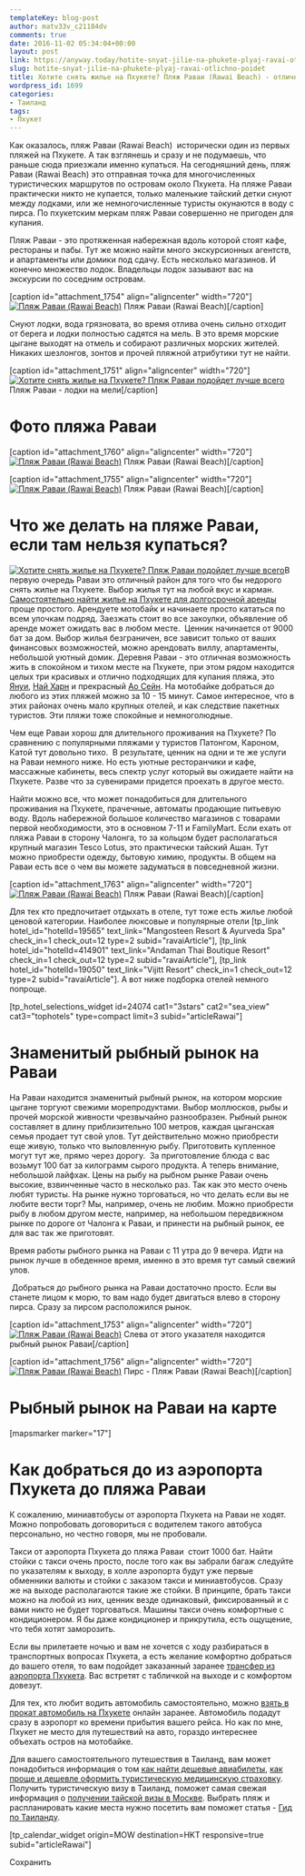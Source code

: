 ```yaml
---
templateKey: blog-post
author: matv33v_c21184dv
comments: true
date: 2016-11-02 05:34:04+00:00
layout: post
link: https://anyway.today/hotite-snyat-jilie-na-phukete-plyaj-ravai-otlichno-poidet/
slug: hotite-snyat-jilie-na-phukete-plyaj-ravai-otlichno-poidet
title: Хотите снять жилье на Пхукете? Пляж Раваи (Rawai Beach) - отлично подойдет
wordpress_id: 1699
categories:
- Таиланд
tags:
- Пхукет
---
```


Как оказалось, пляж Раваи (Rawai Beach)  исторически один из первых пляжей на Пхукете. А так взглянешь и сразу и не подумаешь, что раньше сюда приезжали именно купаться. На сегодняшний день, пляж Раваи (Rawai Beach) это отправная точка для многочисленных туристических маршрутов по островам около Пхукета. На пляже Раваи практически никто не купается, только маленькие тайский детки снуют между лодками, или же немногочисленные туристы окунаются в воду с пирса. По пхукетским меркам пляж Раваи совершенно не пригоден для купания.


<!-- more -->


Пляж Раваи - это протяженная набережная вдоль которой стоят кафе, рестораны и пабы. Тут же можно найти много экскурсионных агентств, и апартаменты или домики под сдачу. Есть несколько магазинов. И конечно множество лодок. Владельцы лодок зазывают вас на экскурсии по соседним островам.




[caption id="attachment_1754" align="aligncenter" width="720"][![Пляж Раваи (Rawai Beach)](https://anyway.today/wp-content/uploads/2016/05/IMG_1741.jpg)](https://anyway.today/wp-content/uploads/2016/05/IMG_1741.jpg) Пляж Раваи (Rawai Beach)[/caption]


Снуют лодки, вода грязновата, во время отлива очень сильно отходит от берега и лодки полностью садятся на мель. В это время морские цыгане выходят на отмель и собирают различных морских жителей. Никаких шезлонгов, зонтов и прочей пляжной атрибутики тут не найти.




[caption id="attachment_1751" align="aligncenter" width="720"][![Хотите снять жилье на Пхукете? Пляж Раваи подойдет лучше всего](https://anyway.today/wp-content/uploads/2016/05/MG_1919.jpg)](https://anyway.today/wp-content/uploads/2016/05/MG_1919.jpg) Пляж Раваи - лодки на мели[/caption]


# Фото пляжа Раваи


[caption id="attachment_1760" align="aligncenter" width="720"][![Пляж Раваи (Rawai Beach)](https://anyway.today/wp-content/uploads/2016/05/IMG_1762.jpg)](https://anyway.today/wp-content/uploads/2016/05/IMG_1762.jpg) Пляж Раваи (Rawai Beach)[/caption]

[caption id="attachment_1755" align="aligncenter" width="720"][![Пляж Раваи (Rawai Beach)](https://anyway.today/wp-content/uploads/2016/05/IMG_1745.jpg)](https://anyway.today/wp-content/uploads/2016/05/IMG_1745.jpg) Пляж Раваи (Rawai Beach)[/caption]




# Что же делать на пляже Раваи, если там нельзя купаться?




[![Хотите снять жилье на Пхукете? Пляж Раваи подойдет лучше всего](https://anyway.today/wp-content/uploads/2016/05/MG_1915.jpg)](https://anyway.today/wp-content/uploads/2016/05/MG_1915.jpg)В первую очередь Раваи это отличный район для того что бы недорого снять жилье на Пхукете. Выбор жилья тут на любой вкус и карман.[ Самостоятельно найти жилье на Пхукете для долгосрочной аренды](https://anyway.today/samostoyatelnii-poisk-i-arendanedorogogo-jiliya-na-phukete/) проще простого. Арендуете мотобайк и начинаете просто кататься по всем улочкам подряд. Заезжать стоит во все закоулки, объявление об аренде может ожидать вас в любом месте.  Ценник начинается от 9000 бат за дом. Выбор жилья безграничен, все зависит только от ваших финансовых возможностей, можно арендовать виллу, апартаменты, небольшой уютный домик. Деревня Раваи - это отличная возможность жить в спокойном и тихом месте на Пхукете, при этом рядом находится целых три красивых и отлично подходящих для купания пляжа, это [Януи](https://anyway.today/plyaj-yanui-na-phukete/), [Най Харн](https://anyway.today/plyaj-nai-harn-odin-iz-luchih-plyajea-phuketa/) и прекрасный [Ао Сейн](https://anyway.today/plyaj-ao-sein-ukromnoe-mesto-na-phukete/). На мотобайке добраться до любого из этих пляжей можно за 10 - 15 минут. Самое интересное, что в этих районах очень мало крупных отелей, и как следствие пакетных туристов. Эти пляжи тоже спокойные и немноголюдные.




Чем еще Раваи хорош для длительного проживания на Пхукете? По сравнению с популярными пляжами у туристов Патонгом, Кароном, Катой тут довольно тихо.  В результате, ценник на одни и те же услуги на Раваи немного ниже. Но есть уютные ресторанчики и кафе, массажные кабинеты, весь спектр услуг который вы ожидаете найти на Пхукете. Разве что за сувенирами придется проехать в другое место.




Найти можно все, что может понадобиться для длительного проживания на Пхукете, прачечные, автоматы продающие питьевую воду. Вдоль набережной большое количество магазинов с товарами первой необходимости, это в основном 7-11 и FamilyMart. Если ехать от пляжа Раваи в сторону Чалонга, то за кольцом будет располагаться крупный магазин Tesco Lotus, это практически тайский Ашан. Тут можно приобрести одежду, бытовую химию, продукты. В общем на Раваи есть все о чем вы можете задуматься в повседневной жизни.




[caption id="attachment_1763" align="aligncenter" width="720"][![Пляж Раваи (Rawai Beach)](https://anyway.today/wp-content/uploads/2016/05/IMG_1773.jpg)](https://anyway.today/wp-content/uploads/2016/05/IMG_1773.jpg) Пляж Раваи (Rawai Beach)[/caption]

Для тех кто предпочитает отдыхать в отеле, тут тоже есть жилье любой ценовой категории. Наиболее люксовые и популярные отели [tp_link hotel_id="hotelId=19565" text_link="Mangosteen Resort & Ayurveda Spa" check_in=1 check_out=12 type=2 subid="ravaiArticle"], [tp_link hotel_id="hotelId=414901" text_link="Andaman Thai Boutique Resort" check_in=1 check_out=12 type=2 subid="ravaiArticle"], [tp_link hotel_id="hotelId=19050" text_link="Vijitt Resort" check_in=1 check_out=12 type=2 subid="ravaiArticle"]. А вот ниже подборка отелей немного попроще.

[tp_hotel_selections_widget id=24074 cat1="3stars" cat2="sea_view" cat3="tophotels" type=compact limit=3 subid="articleRawai"]


# Знаменитый рыбный рынок на Раваи




На Раваи находится знаменитый рыбный рынок, на котором морские цыгане торгуют свежими морепродуктами. Выбор моллюсков, рыбы и прочей морской живности чрезвычайно разнообразен. Рыбный рынок составляет в длину приблизительно 100 метров, каждая цыганская семья продает тут свой улов. Тут действительно можно приобрести еще живую, только что выловленную рыбу. Приготовить купленное могут тут же, прямо через дорогу.  За приготовление блюда с вас возьмут 100 бат за килограмм сырого продукта. А теперь внимание, небольшой лайфхак. Цены на рыбу на рыбном рынке Раваи очень высокие, взвинченные часто в несколько раз. Так как это место очень любят туристы. На рынке нужно торговаться, но что делать если вы не любите вести торг? Мы, например, очень не любим. Можно приобрести рыбу в любом другом месте, например, на небольшом передвижном рынке по дороге от Чалонга к Раваи, и принести на рыбный рынок, ее для вас так же приготовят.




Время работы рыбного рынка на Раваи с 11 утра до 9 вечера. Идти на рынок лучше в обеденное время, именно в это время тут самый свежий улов.


 Добраться до рыбного рынка на Раваи достаточно просто. Если вы станете лицом к морю, то вам надо будет двигаться влево в сторону пирса. Сразу за пирсом расположился рынок.


[caption id="attachment_1753" align="aligncenter" width="720"][![Пляж Раваи (Rawai Beach)](https://anyway.today/wp-content/uploads/2016/05/IMG_1740.jpg)](https://anyway.today/wp-content/uploads/2016/05/IMG_1740.jpg) Слева от этого указателя находится рыбный рынок Раваи[/caption]

[caption id="attachment_1756" align="aligncenter" width="720"][![Пляж Раваи (Rawai Beach)](https://anyway.today/wp-content/uploads/2016/05/IMG_1749.jpg)](https://anyway.today/wp-content/uploads/2016/05/IMG_1749.jpg) Пирс - Пляж Раваи (Rawai Beach)[/caption]


# Рыбный рынок на Раваи на карте


[mapsmarker marker="17"]


# Как добраться до из аэропорта Пхукета до пляжа Раваи




К сожалению, миниавтобусы от аэропорта Пхукета на Раваи не ходят. Можно попробовать договориться с водителем такого автобуса персонально, но честно говоря, мы не пробовали.




Такси от аэропорта Пхукета до пляжа Раваи  стоит 1000 бат. Найти стойки с такси очень просто, после того как вы забрали багаж следуйте по указателям к выходу, в холле аэропорта будут уже первые обменники валюты и стойки с заказом такси и миниавтобусов. Сразу же на выходе располагаются такие же стойки. В принципе, брать такси можно на любой из них, ценник везде одинаковый, фиксированный и с вами никто не будет торговаться. Машины такси очень комфортные с кондиционером. Я бы даже кондиционер и прикрутила, есть ощущение, что тебя хотят заморозить.




Если вы прилетаете ночью и вам не хочется с ходу разбираться в транспортных вопросах Пхукета, а есть желание комфортно добраться до вашего отеля, то вам подойдет заказанный заранее [трансфер из аэропорта Пхукета](https://c1.travelpayouts.com/click?shmarker=14510&promo_id=151&source_type=link&type=click). Вас встретят с табличкой на выходе и с комфортом довезут.




Для тех, кто любит водить автомобиль самостоятельно, можно [взять в прокат автомобиль на Пхукете](https://c13.travelpayouts.com/click?shmarker=14510&promo_id=456&source_type=link&type=click) онлайн заранее. Автомобиль подадут сразу в аэропорт ко времени прибытия вашего рейса. Но как по мне, Пхукет не место для путешествий на авто, гораздо интереснее объехать остров на мотобайке.





Для вашего самостоятельного путешествия в Таиланд, вам может понадобиться информация о том [как найти дешевые авиабилеты](https://anyway.today/kak-naiti-deshevie-aviabileti/), [как проще и дешевле оформить туристическую медицинскую страховку](https://anyway.today/zachem-nujna-turisticheskaya-medizinskay-strahovka/). Получить туристическую визу в Таиланд, поможет самая свежая информация о [получении тайской визы в Москве](https://anyway.today/nujna-li-visa-v-tailand-v-dlya-rossiyan/). Выбрать пляж и распланировать какие места нужно посетить вам поможет статья - [Гид по Таиланду](https://anyway.today/gid-po-tailandu/).


[tp_calendar_widget origin=MOW destination=HKT responsive=true subid="articleRawai"]

Сохранить
